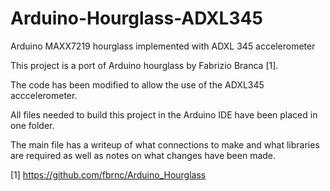 # Arduino-Hourglass-ADXL345
Arduino MAXX7219 hourglass implemented with ADXL 345 accelerometer

This project is a port of Arduino hourglass by Fabrizio Branca [1].

The code has been modified to allow the use of the ADXL345 acccelerometer.

All files needed to build this project in the Arduino IDE have been placed in one folder.

The main file has a writeup of what connections to make and what libraries are required as well as notes on what changes have been made.

[1] https://github.com/fbrnc/Arduino_Hourglass
